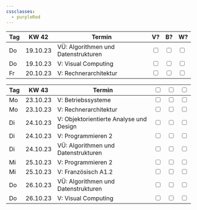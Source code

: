 ```yaml
---
cssclasses:
  - purpleRed
---
```

| Tag | KW 42    | Termin                              | V?                                            | B?                                            | W?                                            |
|-----|----------|-------------------------------------|-----------------------------------------------|-----------------------------------------------|-----------------------------------------------|
| Do  | 19.10.23 | VÜ: Algorithmen und Datenstrukturen | <input type="checkbox" unchecked id="497021"> | <input type="checkbox" unchecked id="497021"> | <input type="checkbox" unchecked id="497021"> |
| Do  | 19.10.23 | V: Visual Computing                 | <input type="checkbox" unchecked id="497021"> | <input type="checkbox" unchecked id="497021"> | <input type="checkbox" unchecked id="497021"> |
| Fr  | 20.10.23 | V: Rechnerarchitektur               | <input type="checkbox" unchecked id="497021"> | <input type="checkbox" unchecked id="497021"> | <input type="checkbox" unchecked id="497021"> |

| Tag | KW 43    | Termin                                  | <input type="checkbox" unchecked id="497021"> | <input type="checkbox" unchecked id="497021"> | <input type="checkbox" unchecked id="497021"> |
|-----|----------|-----------------------------------------|-----------------------------------------------|-----------------------------------------------|-----------------------------------------------|
| Mo  | 23.10.23 | V: Betriebssysteme                      | <input type="checkbox" unchecked id="497021"> | <input type="checkbox" unchecked id="497021"> | <input type="checkbox" unchecked id="497021"> |
| Mo  | 23.10.23 | V: Rechnerarchitektur                   | <input type="checkbox" unchecked id="497021"> | <input type="checkbox" unchecked id="497021"> | <input type="checkbox" unchecked id="497021"> |
| Di  | 24.10.23 | V: Objektorientierte Analyse und Design | <input type="checkbox" unchecked id="497021"> | <input type="checkbox" unchecked id="497021"> | <input type="checkbox" unchecked id="497021"> |
| Di  | 24.10.23 | V: Programmieren 2                      | <input type="checkbox" unchecked id="497021"> | <input type="checkbox" unchecked id="497021"> | <input type="checkbox" unchecked id="497021"> |
| Di  | 24.10.23 | VÜ: Algorithmen und Datenstrukturen     | <input type="checkbox" unchecked id="497021"> | <input type="checkbox" unchecked id="497021"> | <input type="checkbox" unchecked id="497021"> |
| Mi  | 25.10.23 | V: Programmieren 2                      | <input type="checkbox" unchecked id="497021"> | <input type="checkbox" unchecked id="497021"> | <input type="checkbox" unchecked id="497021"> |
| Mi  | 25.10.23 | V: Französisch A1.2                     | <input type="checkbox" unchecked id="497021"> | <input type="checkbox" unchecked id="497021"> | <input type="checkbox" unchecked id="497021"> |
| Do  | 26.10.23 | VÜ: Algorithmen und Datenstrukturen     | <input type="checkbox" unchecked id="497021"> | <input type="checkbox" unchecked id="497021"> | <input type="checkbox" unchecked id="497021"> |
| Do  | 26.10.23 | V: Visual Computing                     | <input type="checkbox" unchecked id="497021"> | <input type="checkbox" unchecked id="497021"> | <input type="checkbox" unchecked id="497021"> |
